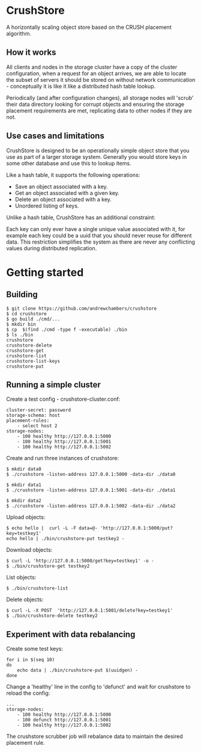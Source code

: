 # CrushStore

A horizontally scaling object store based on the CRUSH placement algorithm.

## How it works

All clients and nodes in the storage cluster have a copy of the cluster configuration,
when a request for an object arrives, we are able to locate the subset of servers it 
should be stored on without network communication - conceptually it is like
it like a distributed hash table lookup.

Periodically (and after configuration changes), all storage nodes will 'scrub' their data
directory looking for corrupt objects and ensuring the storage placement requirements are met,
replicating data to other nodes if they are not. 

## Use cases and limitations

CrushStore is designed to be an operationally simple object store that you use 
as part of a larger storage system. Generally you would store keys in some other
database and use this to lookup items.

Like a hash table, it supports the following operations:

- Save an object associated with a key.
- Get an object associated with a given key.
- Delete an object associated with a key.
- Unordered listing of keys.

Unlike a hash table, CrushStore has an additional constraint:

Each key can only ever have a single unique value associated with it, for example each key
could be a uuid that you should never reuse for different data.
This restriction simplifies the system as there are never any conflicting values during
distributed replication.

# Getting started

## Building

```
$ git clone https://github.com/andrewchambers/crushstore
$ cd crushstore
$ go build ./cmd/...
$ mkdir bin
$ cp  $(find ./cmd -type f -executable) ./bin
$ ls ./bin
crushstore
crushstore-delete
crushstore-get
crushstore-list
crushstore-list-keys
crushstore-put
```

## Running a simple cluster

Create a test config - crushstore-cluster.conf:
```
cluster-secret: password
storage-schema: host
placement-rules:
    - select host 2
storage-nodes:
    - 100 healthy http://127.0.0.1:5000
    - 100 healthy http://127.0.0.1:5001
    - 100 healthy http://127.0.0.1:5002
```

Create and run three instances of crushstore:

```
$ mkdir data0
$ ./crushstore -listen-address 127.0.0.1:5000 -data-dir ./data0
```

```
$ mkdir data1
$ ./crushstore -listen-address 127.0.0.1:5001 -data-dir ./data1
```

```
$ mkdir data2
$ ./crushstore -listen-address 127.0.0.1:5002 -data-dir ./data2
```

Upload objects:

```
$ echo hello |  curl -L -F data=@- 'http://127.0.0.1:5000/put?key=testkey1'
echo hello | ./bin/crushstore-put testkey2 -
```

Download objects:

```
$ curl -L 'http://127.0.0.1:5000/get?key=testkey1' -o -
$ ./bin/crushstore-get testkey2
```

List objects:

```
$ ./bin/crushstore-list
```

Delete objects:

```
$ curl -L -X POST  'http://127.0.0.1:5001/delete?key=testkey1'
$ ./bin/crushstore-delete testkey2
```

## Experiment with data rebalancing

Create some test keys:
```
for i in $(seq 10)
do
	echo data | ./bin/crushstore-put $(uuidgen) -
done
```

Change a 'healthy' line in the config to 'defunct' and wait for crushstore to reload the config:
```
...
storage-nodes:
    - 100 healthy http://127.0.0.1:5000
    - 100 defunct http://127.0.0.1:5001
    - 100 healthy http://127.0.0.1:5002
```

The crushstore scrubber job will rebalance data to maintain the desired placement rule.